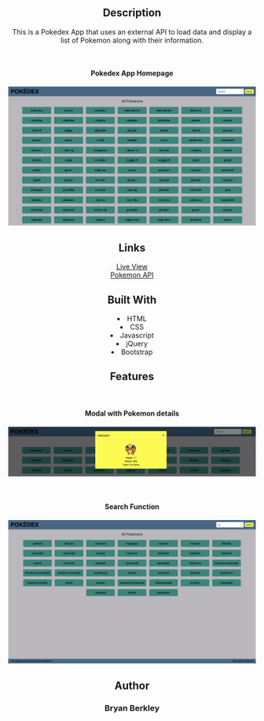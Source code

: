 <div align="center">

## Description
<p align="center">This is a Pokedex App that uses an external API to load data and display a list of Pokemon along with their information.</p>

<br>
    <h4>Pokedex App Homepage</h4>
  
![pokedex-app-homepage](/img/App_View.png)
    
## Links
 [Live View](https://bryanevan.github.io/simple-js-app/ "Live View")
    <br>
 [Pokemon API](https://pokeapi.co/api/v2/pokemon/?limit=150 "Pokemon API")


## Built With


  
  <li>HTML</li>
  <li>CSS</li>
  <li>Javascript</li>
  <li>jQuery</li>
  <li>Bootstrap</li>
 
  ## Features
  <br>
  <h4>Modal with Pokemon details</h4>
  
  ![pokemon-details-modal](/img/Modal_View.png)
  
 <br>
  <h4>Search Function</h4>
  
![search-function](/img/Search_View.png)


## Author
<h3>Bryan Berkley<h3>